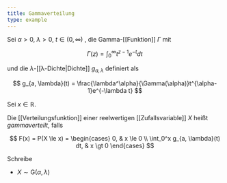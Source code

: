 ```yaml
---
title: Gammaverteilung
type: example
---
```


Sei $\alpha \gt 0$, $\lambda \gt 0$, $t \in (0, \infty)$ , die Gamma-[[Funktion]] $\Gamma$ mit

$$
	\Gamma(z) = \int_0^\infty t^{z-1}e^{-t} dt
$$

und die $\lambda$-[[λ-Dichte|Dichte]] $g_{a, \lambda}$ definiert als 

$$
	g_{a, \lambda}(t) = \frac{\lambda^\alpha}{\Gamma(\alpha)}t^{\alpha-1}e^{-\lambda t}
$$

Sei $x \in \mathbb{R}$.

Die [[Verteilungsfunktion]] einer reelwertigen [[Zufallsvariable]] $X$ heißt *gammaverteilt*, falls

$$
	F(x) = P(X \le x) = \begin{cases}
		0, & x \le 0 \\
		\int_0^x g_{a, \lambda}(t) dt, & x \gt 0
	\end{cases}
$$

Schreibe
- $X \sim \text{G}(\alpha, \lambda)$